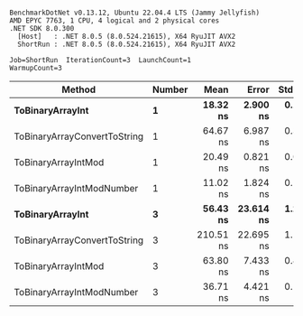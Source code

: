 ```

BenchmarkDotNet v0.13.12, Ubuntu 22.04.4 LTS (Jammy Jellyfish)
AMD EPYC 7763, 1 CPU, 4 logical and 2 physical cores
.NET SDK 8.0.300
  [Host]   : .NET 8.0.5 (8.0.524.21615), X64 RyuJIT AVX2
  ShortRun : .NET 8.0.5 (8.0.524.21615), X64 RyuJIT AVX2

Job=ShortRun  IterationCount=3  LaunchCount=1  
WarmupCount=3  

```
| Method                       | Number | Mean      | Error     | StdDev   | Min       | Max       | Gen0   | Allocated |
|----------------------------- |------- |----------:|----------:|---------:|----------:|----------:|-------:|----------:|
| **ToBinaryArrayInt**             | **1**      |  **18.32 ns** |  **2.900 ns** | **0.159 ns** |  **18.14 ns** |  **18.44 ns** | **0.0004** |      **32 B** |
| ToBinaryArrayConvertToString | 1      |  64.67 ns |  6.987 ns | 0.383 ns |  64.31 ns |  65.07 ns | 0.0011 |      96 B |
| ToBinaryArrayIntMod          | 1      |  20.49 ns |  0.821 ns | 0.045 ns |  20.46 ns |  20.54 ns | 0.0004 |      32 B |
| ToBinaryArrayIntModNumber    | 1      |  11.02 ns |  1.824 ns | 0.100 ns |  10.90 ns |  11.08 ns | 0.0004 |      32 B |
| **ToBinaryArrayInt**             | **3**      |  **56.43 ns** | **23.614 ns** | **1.294 ns** |  **55.21 ns** |  **57.78 ns** | **0.0011** |      **96 B** |
| ToBinaryArrayConvertToString | 3      | 210.51 ns | 22.695 ns | 1.244 ns | 209.18 ns | 211.64 ns | 0.0033 |     296 B |
| ToBinaryArrayIntMod          | 3      |  63.80 ns |  7.433 ns | 0.407 ns |  63.40 ns |  64.21 ns | 0.0011 |      96 B |
| ToBinaryArrayIntModNumber    | 3      |  36.71 ns |  4.421 ns | 0.242 ns |  36.47 ns |  36.95 ns | 0.0011 |      96 B |
